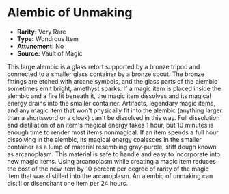 # Alembic of Unmaking

- **Rarity:** Very Rare
- **Type:** Wondrous Item
- **Attunement:** No
- **Source:** Vault of Magic

This large alembic is a glass retort supported by a bronze tripod and connected to a smaller glass container by a bronze spout. The bronze fittings are etched with arcane symbols, and the glass parts of the alembic sometimes emit bright, amethyst sparks. If a magic item is placed inside the alembic and a fire lit beneath it, the magic item dissolves and its magical energy drains into the smaller container. Artifacts, legendary magic items, and any magic item that won't physically fit into the alembic (anything larger than a shortsword or a cloak) can't be dissolved in this way. Full dissolution and distillation of an item's magical energy takes 1 hour, but 10 minutes is enough time to render most items nonmagical. If an item spends a full hour dissolving in the alembic, its magical energy coalesces in the smaller container as a lump of material resembling gray-purple, stiff dough known as arcanoplasm. This material is safe to handle and easy to incorporate into new magic items. Using arcanoplasm while creating a magic item reduces the cost of the new item by 10 percent per degree of rarity of the magic item that was distilled into the arcanoplasm. An alembic of unmaking can distill or disenchant one item per 24 hours.
